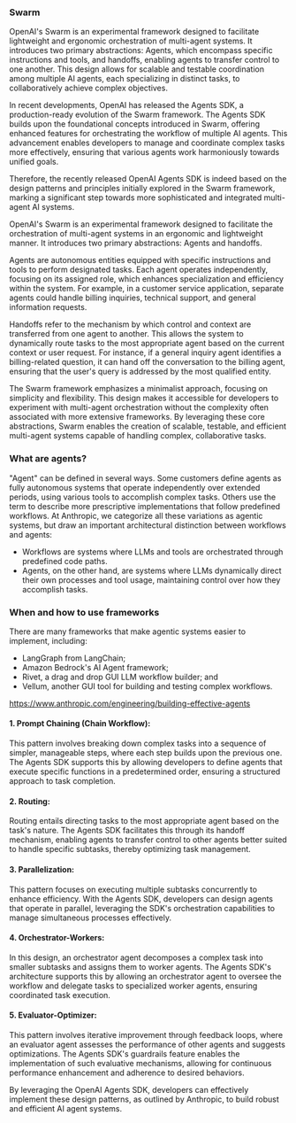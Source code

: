 


### Swarm
OpenAI's Swarm is an experimental framework designed to facilitate lightweight and ergonomic orchestration of multi-agent systems. It introduces two primary abstractions: Agents, which encompass specific instructions and tools, and handoffs, enabling agents to transfer control to one another. This design allows for scalable and testable coordination among multiple AI agents, each specializing in distinct tasks, to collaboratively achieve complex objectives.

In recent developments, OpenAI has released the Agents SDK, a production-ready evolution of the Swarm framework. The Agents SDK builds upon the foundational concepts introduced in Swarm, offering enhanced features for orchestrating the workflow of multiple AI agents. This advancement enables developers to manage and coordinate complex tasks more effectively, ensuring that various agents work harmoniously towards unified goals.

Therefore, the recently released OpenAI Agents SDK is indeed based on the design patterns and principles initially explored in the Swarm framework, marking a significant step towards more sophisticated and integrated multi-agent AI systems.

OpenAI's Swarm is an experimental framework designed to facilitate the orchestration of multi-agent systems in an ergonomic and lightweight manner. It introduces two primary abstractions: Agents and handoffs.

Agents are autonomous entities equipped with specific instructions and tools to perform designated tasks. Each agent operates independently, focusing on its assigned role, which enhances specialization and efficiency within the system. For example, in a customer service application, separate agents could handle billing inquiries, technical support, and general information requests.

Handoffs refer to the mechanism by which control and context are transferred from one agent to another. This allows the system to dynamically route tasks to the most appropriate agent based on the current context or user request. For instance, if a general inquiry agent identifies a billing-related question, it can hand off the conversation to the billing agent, ensuring that the user's query is addressed by the most qualified entity.

The Swarm framework emphasizes a minimalist approach, focusing on simplicity and flexibility. This design makes it accessible for developers to experiment with multi-agent orchestration without the complexity often associated with more extensive frameworks. By leveraging these core abstractions, Swarm enables the creation of scalable, testable, and efficient multi-agent systems capable of handling complex, collaborative tasks.


### What are agents?
"Agent" can be defined in several ways. Some customers define agents as fully autonomous systems that operate independently over extended periods, using various tools to accomplish complex tasks. Others use the term to describe more prescriptive implementations that follow predefined workflows. At Anthropic, we categorize all these variations as agentic systems, but draw an important architectural distinction between workflows and agents:

* Workflows are systems where LLMs and tools are orchestrated through predefined code paths.
* Agents, on the other hand, are systems where LLMs dynamically direct their own processes and tool usage, maintaining control over how they accomplish tasks.

### When and how to use frameworks
There are many frameworks that make agentic systems easier to implement, including:

* LangGraph from LangChain;
* Amazon Bedrock's AI Agent framework;
* Rivet, a drag and drop GUI LLM workflow builder; and
* Vellum, another GUI tool for building and testing complex workflows.

https://www.anthropic.com/engineering/building-effective-agents

#### 1. Prompt Chaining (Chain Workflow):

This pattern involves breaking down complex tasks into a sequence of simpler, manageable steps, where each step builds upon the previous one. The Agents SDK supports this by allowing developers to define agents that execute specific functions in a predetermined order, ensuring a structured approach to task completion.

#### 2. Routing:

Routing entails directing tasks to the most appropriate agent based on the task's nature. The Agents SDK facilitates this through its handoff mechanism, enabling agents to transfer control to other agents better suited to handle specific subtasks, thereby optimizing task management.

#### 3. Parallelization:

This pattern focuses on executing multiple subtasks concurrently to enhance efficiency. With the Agents SDK, developers can design agents that operate in parallel, leveraging the SDK's orchestration capabilities to manage simultaneous processes effectively.

#### 4. Orchestrator-Workers:

In this design, an orchestrator agent decomposes a complex task into smaller subtasks and assigns them to worker agents. The Agents SDK's architecture supports this by allowing an orchestrator agent to oversee the workflow and delegate tasks to specialized worker agents, ensuring coordinated task execution.

#### 5. Evaluator-Optimizer:

This pattern involves iterative improvement through feedback loops, where an evaluator agent assesses the performance of other agents and suggests optimizations. The Agents SDK's guardrails feature enables the implementation of such evaluative mechanisms, allowing for continuous performance enhancement and adherence to desired behaviors.

By leveraging the OpenAI Agents SDK, developers can effectively implement these design patterns, as outlined by Anthropic, to build robust and efficient AI agent systems.
